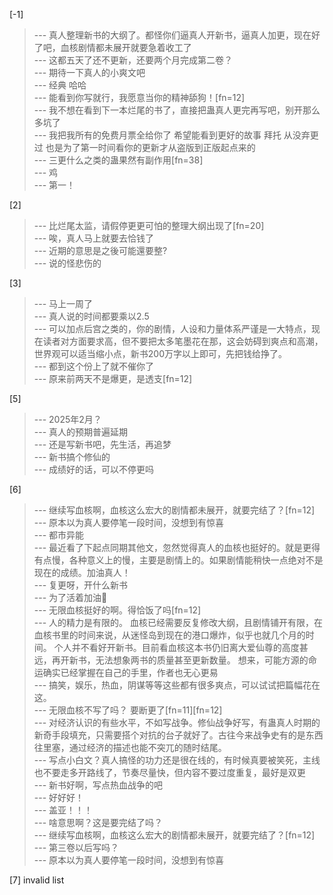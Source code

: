 
[-1] 
>--- 真人整理新书的大纲了。都怪你们逼真人开新书，逼真人加更，现在好了吧，血核剧情都未展开就要急着收工了<br>
>--- 这都五天了还不更新，还要两个月完成第二卷？<br>
>--- 期待一下真人的小爽文吧<br>
>--- 经典  哈哈<br>
>--- 能看到你写就行，我愿意当你的精神舔狗！[fn=12]<br>
>--- 我不想在看到下一本烂尾的书了，直接把蛊真人更完再写吧，别开那么多坑了<br>
>--- 我把我所有的免费月票全给你了  希望能看到更好的故事   拜托  从没弃更过   也是为了第一时间看你的更新才从盗版到正版起点来的<br>
>--- 三更什么之类的蛊果然有副作用[fn=38]<br>
>--- 鸡<br>
>--- 第一！<br>

[2] 
>--- 比烂尾太监，请假停更更可怕的整理大纲出现了[fn=20]<br>
>--- 唉，真人马上就要去恰钱了<br>
>--- 近期的意思是之後可能還要整?<br>
>--- 说的怪悲伤的<br>

[3] 
>--- 马上一周了<br>
>--- 真人说的时间都要乘以2.5<br>
>--- 可以加点后宫之类的，你的剧情，人设和力量体系严谨是一大特点，现在读者对方面要求高，但不要把太多笔墨花在那，这会妨碍到爽点和高潮，世界观可以适当缩小点，新书200万字以上即可，先把钱给挣了。<br>
>--- 都到这个份上了就不催你了<br>
>--- 原来前两天不是爆更，是透支[fn=12]<br>

[5] 
>--- 2025年2月？<br>
>--- 真人的预期普遍延期<br>
>--- 还是写新书吧，先生活，再追梦<br>
>--- 新书搞个修仙的<br>
>--- 成绩好的话，可以不停更吗<br>

[6] 
>--- 继续写血核啊，血核这么宏大的剧情都未展开，就要完结了？[fn=12]<br>
>--- 原本以为真人要停笔一段时间，没想到有惊喜<br>
>--- 都市异能<br>
>--- 最近看了下起点同期其他文，忽然觉得真人的血核也挺好的。就是更得有点慢，各种意义上的慢，主要是剧情上的。如果剧情能稍快一点绝对不是现在的成绩。加油真人！<br>
>--- 复更呀，开什么新书<br>
>--- 为了活着加油🙏<br>
>--- 无限血核挺好的啊。得恰饭了吗[fn=12]<br>
>--- 人的精力是有限的。
血核已经需要反复修改大纲，且剧情铺开有限，在血核书里的时间来说，从迷怪岛到现在的港口爆炸，似乎也就几个月的时间。
个人并不看好开新书。目前看血核这本书仍旧离大爱仙尊的高度甚远，再开新书，无法想象两书的质量甚至更新数量。
想来，可能方源的命运确实已经掌握在自己的手里，作者也无心更易<br>
>--- 搞笑，娱乐，热血，阴谋等等这些都有很多爽点，可以试试把篇幅花在这。<br>
>--- 无限血核不写了吗？
要断更了[fn=11][fn=12]<br>
>--- 对经济认识的有些水平，不如写战争。修仙战争好写，有蛊真人时期的新奇手段填充，只需要搭个对抗的台子就好了。古往今来战争史有的是东西往里塞，通过经济的描述也能不突兀的随时结尾。<br>
>--- 写点小白文？真人搞怪的功力还是很在线的，有时候真要被笑死，主线也不要走多开路线了，节奏尽量快，但内容不要过度重复，最好是双更<br>
>--- 新书好啊，写点热血战争的吧<br>
>--- 好好好！<br>
>--- 盖亚！！！<br>
>--- 啥意思啊？这是要完结了吗？<br>
>--- 继续写血核啊，血核这么宏大的剧情都未展开，就要完结了？[fn=12]<br>
>--- 第三卷以后写吗？<br>
>--- 原本以为真人要停笔一段时间，没想到有惊喜<br>

[7] invalid list
